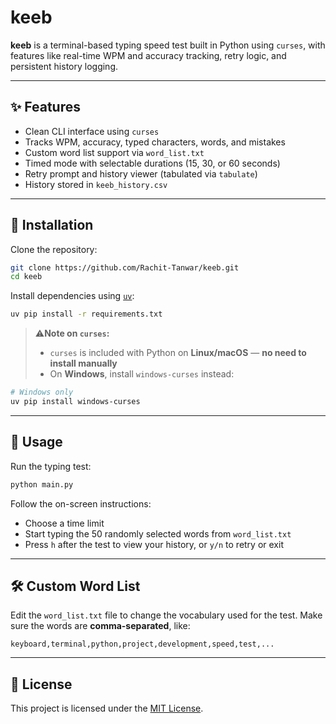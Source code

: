 # keeb

**keeb** is a terminal-based typing speed test built in Python using `curses`, with features like real-time WPM and accuracy tracking, retry logic, and persistent history logging.

---

## ✨ Features

- Clean CLI interface using `curses`
- Tracks WPM, accuracy, typed characters, words, and mistakes
- Custom word list support via `word_list.txt`
- Timed mode with selectable durations (15, 30, or 60 seconds)
- Retry prompt and history viewer (tabulated via `tabulate`)
- History stored in `keeb_history.csv`

---

## 🚀 Installation

Clone the repository:

```bash
git clone https://github.com/Rachit-Tanwar/keeb.git
cd keeb
```

Install dependencies using [`uv`](https://github.com/astral-sh/uv):

```bash
uv pip install -r requirements.txt
```

> ⚠️**Note on `curses`:**
>
> * `curses` is included with Python on **Linux/macOS** — **no need to install manually**
> * On **Windows**, install `windows-curses` instead:

```bash
# Windows only
uv pip install windows-curses
```

---

## 🧪 Usage

Run the typing test:

```bash
python main.py
```

Follow the on-screen instructions:

* Choose a time limit
* Start typing the 50 randomly selected words from `word_list.txt`
* Press `h` after the test to view your history, or `y/n` to retry or exit

---

## 🛠 Custom Word List

Edit the `word_list.txt` file to change the vocabulary used for the test.
Make sure the words are **comma-separated**, like:

```
keyboard,terminal,python,project,development,speed,test,...
```

---

## 📄 License

This project is licensed under the [MIT License](https://opensource.org/licenses/MIT).
